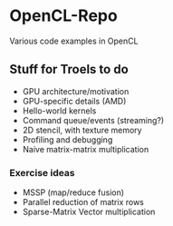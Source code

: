 # OpenCL-Repo
Various code examples in OpenCL

## Stuff for Troels to do

* GPU architecture/motivation
* GPU-specific details (AMD)
* Hello-world kernels
* Command queue/events (streaming?)
* 2D stencil, with texture memory
* Profiling and debugging
* Naive matrix-matrix multiplication

### Exercise ideas

* MSSP (map/reduce fusion)
* Parallel reduction of matrix rows
* Sparse-Matrix Vector multiplication
